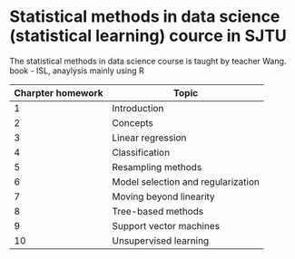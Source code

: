 # Statistical methods in data science (statistical learning) cource in SJTU 
The statistical methods in data science course is taught by teacher Wang.
book - ISL, anaylysis mainly using R

Charpter homework | Topic
--- | ---
1 | Introduction
2 | Concepts
3 | Linear regression
4 | Classification
5 | Resampling methods
6 | Model selection and regularization
7 | Moving beyond linearity
8 | Tree-based methods
9 | Support vector machines
10 | Unsupervised learning
